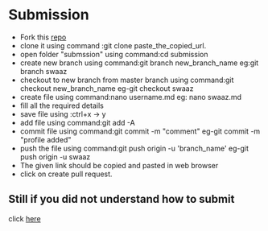 # Submission
- Fork this [repo](https://github.com/classsankalp/prastice)
- clone it using command :git clone paste_the_copied_url.
- open folder "submssion" using command:cd submission
- create new branch using command:git branch new_branch_name
eg:git branch swaaz
- checkout to new branch from master branch using command:git checkout 
new_branch_name
eg-git checkout swaaz
- create file using command:nano username.md
eg: nano swaaz.md
- fill all the required details 
- save file using :ctrl+x -> y
- add file using command:git add -A
- commit file using command:git commit -m "comment"
eg-git commit -m "profile added"
- push the file using command:git push origin -u 'branch_name'
eg-git push origin -u swaaz
- The given link should be copied and pasted in web browser
- click on create pull request.
## Still if you did not understand how to submit 
 click [here](https://gitme.js.org/)

